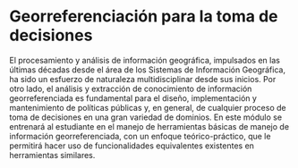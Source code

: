 # Georreferenciación para la toma de decisiones

El procesamiento y análisis de información geográfica, impulsados en las últimas décadas 
desde el área de los Sistemas de Información Geográfica, ha sido un esfuerzo de naturaleza 
multidisciplinar desde sus inicios. Por otro lado, el análisis y extracción de conocimiento 
de información georreferenciada es fundamental para el diseño, implementación y mantenimiento 
de políticas públicas y, en general, de cualquier proceso de toma de decisiones en una gran 
variedad de dominios. En este módulo se entrenará al estudiante en el manejo de herramientas 
básicas de manejo de información georreferenciada, con un enfoque teórico-práctico, que le 
permitirá hacer uso de funcionalidades equivalentes existentes en herramientas similares.


